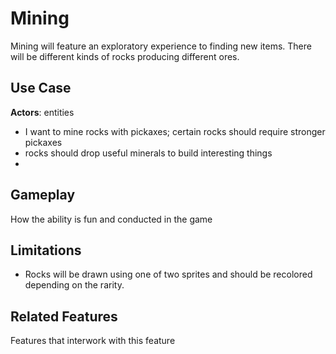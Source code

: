 # Mining 
Mining will feature an exploratory experience to finding new items. There will be different kinds of rocks producing different ores.

## Use Case
**Actors**: entities
- I want to mine rocks with pickaxes; certain rocks should require stronger pickaxes
- rocks should drop useful minerals to build interesting things
- 

## Gameplay
How the ability is fun and conducted in the game

## Limitations
- Rocks will be drawn using one of two sprites and should be recolored depending on the rarity.

## Related Features
Features that interwork with this feature
